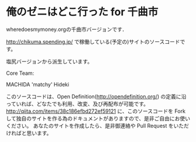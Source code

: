 # 俺のゼニはどこ行った for 千曲市

wheredoesmymoney.orgの千曲市バージョンです．

http://chikuma.spending.jp/ で稼働している(予定の)サイトのソースコードです。

塩尻バージョンから派生しています。

Core Team: 

MACHIDA 'matchy' Hideki

このソースコードは、Open Definition(http://opendefinition.org/) の定義に沿っていれば、どなたでも利用、改変、及び再配布が可能です。
http://qiita.com/items/38c186efbd272ef59121
に、このソースコードを Fork して独自のサイトを作る為のドキュメントがありますので、是非ご自由にお使いください。
あなたのサイトを作成したら、是非御連絡や Pull Request をいただければと思います。
